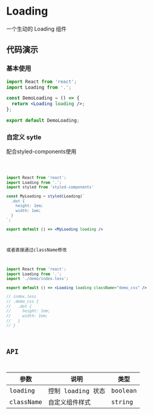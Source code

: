 <!-- ---
name: Loading
edit: false
sidebar: true
route: /Loading
--- -->


# Loading

一个生动的 Loading 组件

## 代码演示

### 基本使用

```jsx
import React from 'react';
import Loading from '.';

const DemoLoading = () => {
  return <Loading loading />;
};

export default DemoLoading;
```

### 自定义 sytle
配合styled-components使用

<code src="./demo/demo1.tsx" />


```jsx
import React from 'react';
import Loading from '.';
import styled from 'styled-components'

const MyLoading = styled(Loading)`
  .dot {
    height: 1em;
    width: 1em;
  }
`;

export default () => <MyLoading loading />
```

或者直接通过className修改

```jsx
import React from 'react';
import Loading from '.';
import './demo/index.less';

export default () => <Loading loading className="demo_css" />

// index.less
// .demo_css {
//   .dot {
//     height: 1em;
//     width: 1em;
//   }
// }
```


## API

| 参数    | 说明              | 类型    |
| ------- | ----------------- | ------- |
| loading | 控制 loading 状态 | boolean |
| className | 自定义组件样式 | string |
